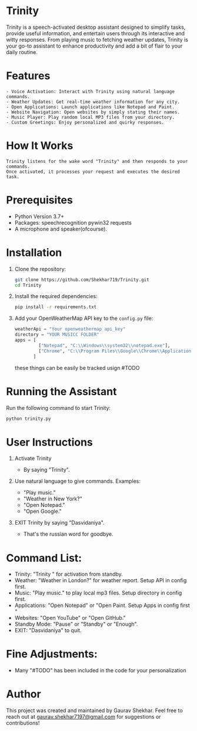 # Trinity

Trinity is a speech-activated desktop assistant designed to simplify tasks, provide useful information, and entertain users through its interactive and witty responses. From playing music to fetching weather updates, Trinity is your go-to assistant to enhance productivity and add a bit of flair to your daily routine.

# Features
    - Voice Activation: Interact with Trinity using natural language commands.
    - Weather Updates: Get real-time weather information for any city.
    - Open Applications: Launch applications like Notepad and Paint.
    - Website Navigation: Open websites by simply stating their names.
    - Music Player: Play random local MP3 files from your directory.
    - Custom Greetings: Enjoy personalized and quirky responses.

# How It Works
    Trinity listens for the wake word "Trinity" and then responds to your commands.
    Once activated, it processes your request and executes the desired task.


# Prerequisites
- Python Version 3.7+
- Packages:
    speechrecognition
    pywin32
    requests
- A microphone and speaker(ofcourse).

# Installation
1. Clone the repository:
   ```bash
   git clone https://github.com/Shekhar719/Trinity.git
   cd Trinity
   ```
2. Install the required dependencies:
   ```bash
   pip install -r requirements.txt
   ```
3. Add your OpenWeatherMap API key to the `config.py` file:
   ```python
   weatherApi = "Your openweathermap api_key"
   directory = "YOUR MUSICC FOLDER"
   apps = [
            ["Notepad", "C:\\Windows\\system32\\notepad.exe"],
            ["Chrome", "C:\\Program Files\\Google\\Chrome\\Application\\chrome.exe"]
          ]
   ```
   these things can be easily be tracked usign #TODO

# Running the Assistant
Run the following command to start Trinity:
```bash
python trinity.py
```

# User Instructions
1. Activate Trinity
   - By saying "Trinity".
2. Use natural language to give commands. Examples:
   - "Play music."
   - "Weather in New York?"
   - "Open Notepad."
   - "Open Google."

3. EXIT Trinity by saying "Dasvidaniya".
   - That's the russian word for goodbye.

# Command List:
- Trinity: "Trinity " for activation from standby.
- Weather: "Weather in London?" for weather report. Setup API in config first.
- Music: "Play music." to play local mp3 files. Setup directory in config first.
- Applications: "Open Notepad" or "Open Paint. Setup Apps in config first "
- Websites: "Open YouTube" or "Open GitHub."
- Standby Mode: "Pause" or "Standby" or "Enough".
- EXIT: "Dasvidaniya" to quit.

# Fine Adjustments:
- Many "#TODO" has been included in the code for your personalization

# Author
This project was created and maintained by Gaurav Shekhar.
Feel free to reach out at gaurav.shekhar7197@gmail.com for suggestions or contributions!
